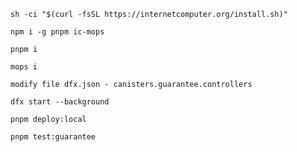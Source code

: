 `sh -ci "$(curl -fsSL https://internetcomputer.org/install.sh)"`

`npm i -g pnpm ic-mops`

`pnpm i`

`mops i`

`modify file dfx.json - canisters.guarantee.controllers`

`dfx start --background`

`pnpm deploy:local`

`pnpm test:guarantee`
